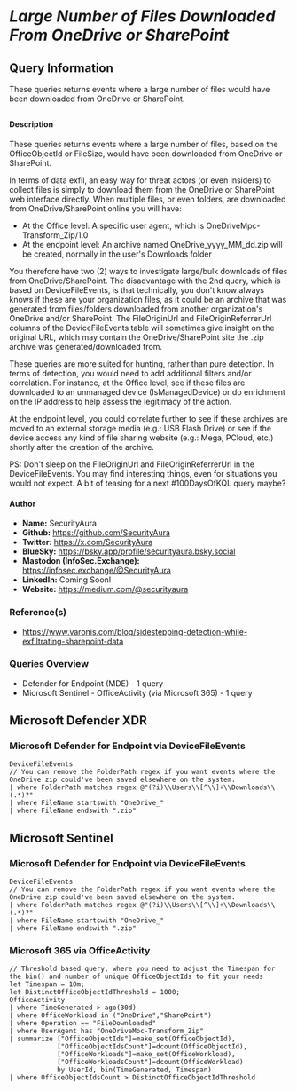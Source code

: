 # *Large Number of Files Downloaded From OneDrive or SharePoint*

## Query Information

These queries returns events where a large number of files would have been downloaded from OneDrive or SharePoint.

##

#### Description

These queries returns events where a large number of files, based on the OfficeObjectId or FileSize, would have been downloaded from OneDrive or SharePoint.

In terms of data exfil, an easy way for threat actors (or even insiders) to collect files is simply to download them from the OneDrive or SharePoint web interface directly. When multiple files, or even folders, are downloaded from OneDrive/SharePoint online you will have:

- At the Office level: A specific user agent, which is OneDriveMpc-Transform_Zip/1.0
- At the endpoint level: An archive named OneDrive_yyyy_MM_dd.zip will be created, normally in the user's Downloads folder

You therefore have two (2) ways to investigate large/bulk downloads of files from OneDrive/SharePoint. The disadvantage with the 2nd query, which is based on DeviceFileEvents, is that technically, you don't know always knows if these are your organization files, as it could be an archive that was generated from files/folders downloaded from another organization's OneDrive and/or SharePoint. The FileOriginUrl and FileOriginReferrerUrl columns of the DeviceFileEvents table will sometimes give insight on the original URL, which may contain the OneDrive/SharePoint site the .zip archive was generated/downloaded from.

These queries are more suited for hunting, rather than pure detection. In terms of detection, you would need to add additional filters and/or correlation. For instance, at the Office level, see if these files are downloaded to an unmanaged device (IsManagedDevice) or do enrichment on the IP address to help assess the legitimacy of the action.

At the endpoint level, you could correlate further to see if these archives are moved to an external storage media (e.g.: USB Flash Drive) or see if the device access any kind of file sharing website (e.g.: Mega, PCloud, etc.) shortly after the creation of the archive.

PS: Don't sleep on the FileOriginUrl and FileOriginReferrerUrl in the DeviceFileEvents. You may find interesting things, even for situations you would not expect. A bit of teasing for a next #100DaysOfKQL query maybe?

#### Author <Optional>
- **Name:** SecurityAura
- **Github:** https://github.com/SecurityAura
- **Twitter:** https://x.com/SecurityAura
- **BlueSky:** https://bsky.app/profile/securityaura.bsky.social
- **Mastodon (InfoSec.Exchange):** https://infosec.exchange/@SecurityAura
- **LinkedIn:** Coming Soon!
- **Website:** https://medium.com/@securityaura

### Reference(s)

- https://www.varonis.com/blog/sidestepping-detection-while-exfiltrating-sharepoint-data

### Queries Overview ###

- Defender for Endpoint (MDE) - 1 query
- Microsoft Sentinel - OfficeActivity (via Microsoft 365) - 1 query

## Microsoft Defender XDR ##
### Microsoft Defender for Endpoint via DeviceFileEvents ###
```KQL
DeviceFileEvents
// You can remove the FolderPath regex if you want events where the OneDrive zip could've been saved elsewhere on the system.
| where FolderPath matches regex @"(?i)\\Users\\[^\\]+\\Downloads\\(.*)?"
| where FileName startswith "OneDrive_"
| where FileName endswith ".zip"
```
## Microsoft Sentinel ##
### Microsoft Defender for Endpoint via DeviceFileEvents ###
```KQL
DeviceFileEvents
// You can remove the FolderPath regex if you want events where the OneDrive zip could've been saved elsewhere on the system.
| where FolderPath matches regex @"(?i)\\Users\\[^\\]+\\Downloads\\(.*)?"
| where FileName startswith "OneDrive_"
| where FileName endswith ".zip"
```
### Microsoft 365 via OfficeActivity ###
```KQL
// Threshold based query, where you need to adjust the Timespan for the bin() and number of unique OfficeObjectIds to fit your needs
let Timespan = 10m;
let DistinctOfficeObjectIdThreshold = 1000;
OfficeActivity
| where TimeGenerated > ago(30d)
| where OfficeWorkload in ("OneDrive","SharePoint")
| where Operation == "FileDownloaded"
| where UserAgent has "OneDriveMpc-Transform_Zip"
| summarize ["OfficeObjectIds"]=make_set(OfficeObjectId),
            ["OfficeObjectIdsCount"]=dcount(OfficeObjectId),
            ["OfficeWorkloads"]=make_set(OfficeWorkload),
            ["OfficeWorkloadsCount"]=dcount(OfficeWorkload)
            by UserId, bin(TimeGenerated, Timespan)
| where OfficeObjectIdsCount > DistinctOfficeObjectIdThreshold
```
